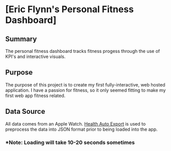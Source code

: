# [Eric Flynn's Personal Fitness Dashboard]
## Summary
The personal fitness dashboard tracks fitness progess through the use of KPI's and interactive visuals. 
## Purpose
The purpose of this project is to create my first fully-interactive, web hosted application. I have a passion for fitness, so it only seemed fitting to make my first web app fitness related. 
## Data Source
All data comes from an Apple Watch. [Health Auto Export](https://www.healthexportapp.com/) is used to preprocess the data into JSON format prior to being loaded into the app. 
### *Note: Loading will take 10-20 seconds sometimes
